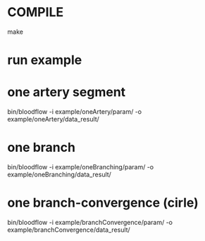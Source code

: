 # COMPILE

make

# run example
# one artery segment
bin/bloodflow  -i example/oneArtery/param/ -o example/oneArtery/data_result/

# one branch
bin/bloodflow  -i example/oneBranching/param/ -o example/oneBranching/data_result/

# one branch-convergence (cirle)
bin/bloodflow  -i example/branchConvergence/param/ -o example/branchConvergence/data_result/

